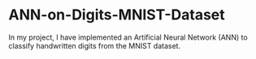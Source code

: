 # ANN-on-Digits-MNIST-Dataset
In my project, I have implemented an Artificial Neural Network (ANN) to classify handwritten digits from the MNIST dataset. 
